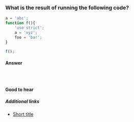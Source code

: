 ### What is the result of running the following code?

```js
a = 'abc';
function f(){
    'use strict';
    a = 'xyz';
    foo = 'bar';
}

f();
```

#### Answer

<!-- Your answer goes here. -->

<!-- If you need to display some code, keep it short. It goes here: -->

```html
```

```css
```

```js
```

#### Good to hear

<!-- Whenever possible, include the short list of bullet points that sum up the answer. -->

##### Additional links

<!-- Whenever possible, link a more detailed explanation. -->

* [Short title](https://yourLinkGoes.here/)

<!-- tags: (separate each by a comma) -->

<!-- expertise: (1) -->